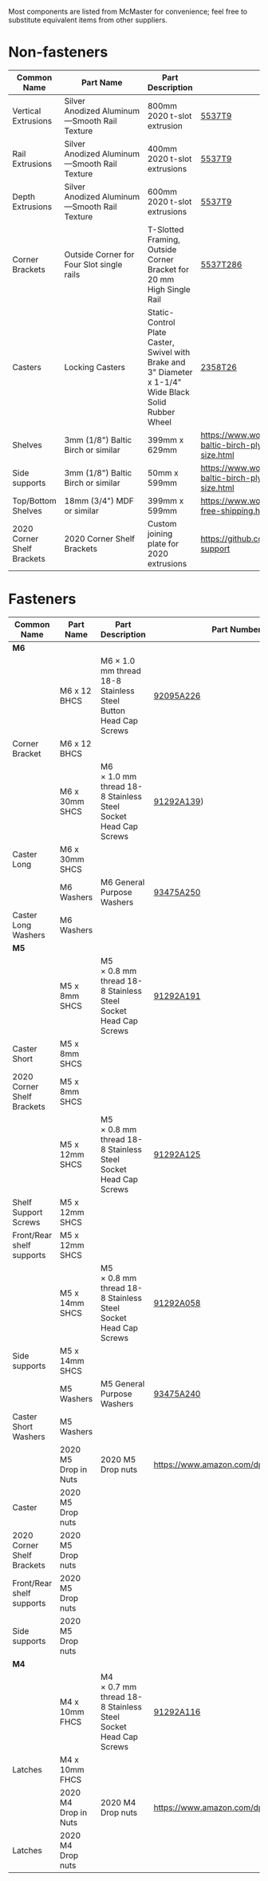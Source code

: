 
Most components are listed from McMaster for convenience; feel free to substitute equivalent items from other suppliers.

# Non-fasteners
| Common Name | Part Name | Part Description | Part Number | Quantity |
| ---- | --- | --- | --- | --- |
| Vertical Extrusions | Silver Anodized Aluminum—Smooth Rail Texture | 800mm 2020 t-slot extrusion | [5537T9](https://www.mcmaster.com/5537T9) | 4 - 80cm  |
| Rail Extrusions | Silver Anodized Aluminum—Smooth Rail Texture | 400mm 2020 t-slot extrusions | [5537T9](https://www.mcmaster.com/5537T9) | 4 - 40cm |
| Depth Extrusions | Silver Anodized Aluminum—Smooth Rail Texture | 600mm 2020 t-slot extrusions | [5537T9](https://www.mcmaster.com/5537T9) | 4 - 60cm |
| Corner Brackets | Outside Corner for Four Slot single rails | T-Slotted Framing, Outside Corner Bracket for 20 mm High Single Rail | [5537T286](https://www.mcmaster.com/5537T286) | 8 |
| Casters | Locking Casters | Static-Control Plate Caster, Swivel with Brake and 3" Diameter x 1-1/4" Wide Black Solid Rubber Wheel | [2358T26](https://www.mcmaster.com/2358T26 "Close") | 4 |
| Shelves | 3mm (1/8") Baltic Birch or similar | 399mm x 629mm | https://www.woodworkerssource.com/plywood/18-baltic-birch-plywood-pack-choose-your-size.html | 3 |
| Side supports | 3mm (1/8") Baltic Birch or similar | 50mm x 599mm | https://www.woodworkerssource.com/plywood/18-baltic-birch-plywood-pack-choose-your-size.html | 3 |
| Top/Bottom Shelves | 18mm (3/4") MDF or similar | 399mm x 599mm | https://www.woodworkerssource.com/mdf-34-free-shipping.html | 2 |
| 2020 Corner Shelf Brackets | 2020 Corner Shelf Brackets | Custom joining plate for 2020 extrusions | https://github.com/cwimmer/2020-corner-shelf-support | 4 |

# Fasteners
| Common Name | Part Name | Part Description | Part Number | Quantity |
| ---- | --- | --- | --- | --- |
| **M6** |||||
| | M6 x 12 BHCS | M6 × 1.0 mm thread 18-8 Stainless Steel Button Head Cap Screws | [92095A226](https://www.mcmaster.com/92095A226/) | 24 Total |
| Corner Bracket |M6 x 12 BHCS | | | 24 |
|   | M6 x 30mm SHCS | M6 × 1.0 mm thread 18-8 Stainless Steel Socket Head Cap Screws | [91292A139](https://www.mcmaster.com/91292A139/)) | 4 Total |
| Caster Long | M6 x 30mm SHCS | | | 4 |
|  | M6 Washers | M6 General Purpose Washers| [93475A250](https://www.mcmaster.com/93475A250/)| 4 Total |
| Caster Long Washers | M6 Washers | | | 4 |
| **M5** |
|  | M5 x 8mm SHCS | M5 × 0.8 mm thread 18-8 Stainless Steel Socket Head Cap Screws | [91292A191](https://www.mcmaster.com/91292A191/) | 24 Total |
| Caster Short | M5 x 8mm SHCS | | | 8 |
| 2020 Corner Shelf Brackets | M5 x 8mm SHCS | | | 16 |
|  | M5 x 12mm SHCS | M5 × 0.8 mm thread 18-8 Stainless Steel Socket Head Cap Screws | [91292A125](https://www.mcmaster.com/91292A125/) | 60 Total |
| Shelf Support Screws | M5 x 12mm SHCS |  |  | 48 |
| Front/Rear shelf supports | M5 x 12mm SHCS | | | 12 |
|  | M5 x 14mm SHCS | M5 × 0.8 mm thread 18-8 Stainless Steel Socket Head Cap Screws | [91292A058](https://www.mcmaster.com/91292A058/) | 16 Total |
| Side supports | M5 x 14mm SHCS | | | 16 |
|  | M5 Washers | M5 General Purpose Washers| [93475A240](https://www.mcmaster.com/93475A240/)| 8 |
| Caster Short Washers | M5 Washers | | | 8 Total |
| | 2020 M5 Drop in Nuts | 2020 M5 Drop nuts | https://www.amazon.com/dp/B01FOC6A8E | 52 Total|
| Caster | 2020 M5 Drop nuts | | | 8 |
| 2020 Corner Shelf Brackets | 2020 M5 Drop nuts | | | 16 |
| Front/Rear shelf supports | 2020 M5 Drop nuts | | | 12 |
| Side supports | 2020 M5 Drop nuts | | | 16 |
| **M4**|
|  | M4 x 10mm FHCS | M4 × 0.7 mm thread 18-8 Stainless Steel Socket Head Cap Screws | [91292A116](https://www.mcmaster.com/91292A116/) | 16 Total |
| Latches | M4 x 10mm FHCS | | | 16 |
| | 2020 M4 Drop in Nuts | 2020 M4 Drop nuts | https://www.amazon.com/dp/B01FOC6ADE | 16 Total|
| Latches | 2020 M4 Drop nuts | | | 16 |
